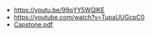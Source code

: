 - https://youtu.be/99qYY5WQlKE
- https://youtube.com/watch?v=TupaUUGcpC0
- [Capstone.pdf](https://github.com/user-attachments/files/15848490/Capstone.pdf)
